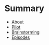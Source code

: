 # Summary

* [About](README.md)
* [Pilot](introduction.md)
* [Brainstorming](brainstorming.md)
* [Episodes](episodes.md)

